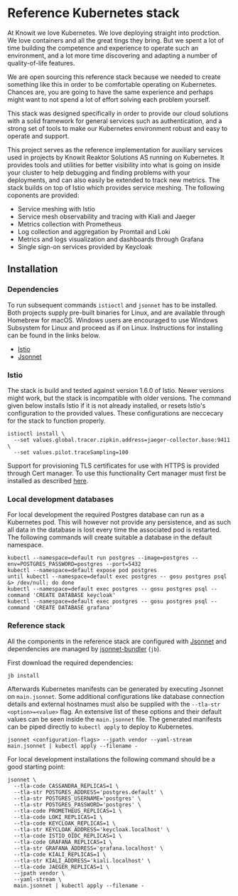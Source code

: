 # Reference Kubernetes stack

At Knowit we love Kubernetes. We love deploying straight into prodction. We love containers and all the great tings they bring. But we spent a lot of time building the competence and experience to operate such an environment, and a lot more time discovering and adapting a number of quality-of-life features.

We are open sourcing this reference stack because we needed to create something like this in order to be comfortable operating on Kubernetes. Chances are, you are going to have the same experience and perhaps might want to not spend a lot of effort solving each problem yourself.

This stack was designed specifically in order to provide our cloud solutions with a solid framework for general services such as authentication, and a strong set of tools to make our Kubernetes environment robust and easy to operate and support.

This project serves as the reference implementation for auxiliary services used in projects by Knowit Reaktor Solutions AS running on Kubernetes. It provides tools and utilities for better visibility into what is going on inside your cluster to help debugging and finding problems with your deployments, and can also easily be extended to track new metrics. The stack builds on top of Istio which provides service meshing. The following coponents are provided:

* Service meshing with Istio
* Service mesh observability and tracing with Kiali and Jaeger
* Metrics collection with Prometheus
* Log collection and aggregation by Promtail and Loki
* Metrics and logs visualization and dashboards through Grafana
* Single sign-on services provided by Keycloak

## Installation

### Dependencies

To run subsequent commands `istioctl` and `jsonnet` has to be installed. Both projects supply pre-built binaries for Linux, and are available through Homebrew for macOS. Windows users are encouraged to use Windows Subsystem for Linux and proceed as if on Linux. Instructions for installing can be found in the links below.

* [Istio](https://istio.io/docs/setup/getting-started/)
* [Jsonnet](https://github.com/google/jsonnet/releases)

### Istio

The stack is build and tested against version 1.6.0 of Istio. Newer versions might work, but the stack is incompatible with older versions.
The command given below installs Istio if it is not already installed, or resets Istio's configuration to the provided values. These configurations are neccecary for the stack to function properly.

```
istioctl install \
  --set values.global.tracer.zipkin.address=jaeger-collector.base:9411 \
  --set values.pilot.traceSampling=100
```

Support for provisioning TLS certificates for use with HTTPS is provided through Cert manager. To use this functionality Cert manager must first be installed as described [here](https://cert-manager.io/docs/installation/kubernetes/).

### Local development databases

For local development the required Postgres database can run as a Kubernetes pod. This will however not provide any persistence, and as such all data in the database is lost every time the associated pod is restarted. The following commands will create suitable a database in the default namespace.

```
kubectl --namespace=default run postgres --image=postgres --env=POSTGRES_PASSWORD=postgres --port=5432
kubectl --namespace=default expose pod postgres
until kubectl --namespace=default exec postgres -- gosu postgres psql &> /dev/null; do done
kubectl --namespace=default exec postgres -- gosu postgres psql --command 'CREATE DATABASE keycloak'
kubectl --namespace=default exec postgres -- gosu postgres psql --command 'CREATE DATABASE grafana'
```

### Reference stack

All the components in the reference stack are configured with [Jsonnet](https://jsonnet.org) and dependencies are managed by [jsonnet-bundler](https://github.com/jsonnet-bundler/jsonnet-bundler) (`jb`).

First download the required dependencies:

```
jb install
```

Afterwards Kubernetes manifests can be generated by executing Jsonnet on `main.jsonnet`. Some additional configurations like database connection details and external hostnames must also be supplied with the `--tla-str <option>=<value>` flag. An extensive list of these options and their default values can be seen inside the `main.jsonnet` file. The generated manifests can be piped directly to `kubectl apply` to deploy to Kubernetes.

```
jsonnet <configuration-flags> --jpath vendor --yaml-stream main.jsonnet | kubectl apply --filename -
```

For local development installations the following command should be a good starting point:

```
jsonnet \
  --tla-code CASSANDRA_REPLICAS=1 \
  --tla-str POSTGRES_ADDRESS='postgres.default' \
  --tla-str POSTGRES_USERNAME='postgres' \
  --tla-str POSTGRES_PASSWORD='postgres' \
  --tla-code PROMETHEUS_REPLICAS=1 \
  --tla-code LOKI_REPLICAS=1 \
  --tla-code KEYCLOAK_REPLICAS=1 \
  --tla-str KEYCLOAK_ADDRESS='keycloak.localhost' \
  --tla-code ISTIO_OIDC_REPLICAS=1 \
  --tla-code GRAFANA_REPLICAS=1 \
  --tla-str GRAFANA_ADDRESS='grafana.localhost' \
  --tla-code KIALI_REPLICAS=1 \
  --tla-str KIALI_ADDRESS='kiali.localhost' \
  --tla-code JAEGER_REPLICAS=1 \
  --jpath vendor \
  --yaml-stream \
  main.jsonnet | kubectl apply --filename -
```

